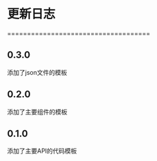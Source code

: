 # 更新日志
====================================

## 0.3.0
添加了json文件的模板

## 0.2.0
添加了主要组件的模板

## 0.1.0
添加了主要API的代码模板